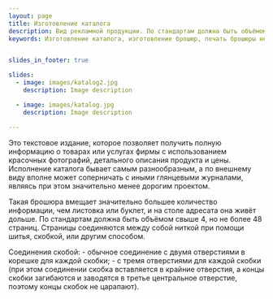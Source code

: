 ```yaml
---
layout: page
title: Изготовление каталога
description: Вид рекламной продукции. По стандартам должна быть объёмом свыше 4, но не более 48 страниц. 
keywords: Изготовление каталога, изготовление брошюр, печать брошюры недорого, изготовление брошюр в Севастополе, разработка проэкта, печать маленького издания, печать на газетной бумаге.


slides_in_footer: true

slides:
  - image: images/katalog2.jpg
    description: Image description

  - image: images/katalog.jpg
    description: Image description

---
```


 Это текстовое издание, которое позволяет получить полную информацию о товарах или услугах фирмы с использованием красочных фотографий, детального описания продукта и цены. Исполнение каталога бывает самым разнообразным, а по внешнему виду вполне может соперничать с иными глянцевыми журналами, являясь при этом значительно менее дорогим проектом.

 Такая брошюра вмещает значительно большее количество информации, чем листовка или буклет, и на столе адресата она живёт дольше.
По стандартам должна быть объёмом свыше 4, но не более 48 страниц. Страницы соединяются между собой ниткой при помощи шитья, скобкой, или другим способом. 

 Соединения скобой: - обычное соединение с двумя отверстиями в корешке для каждой скобки; - с тремя отверстиями для каждой скобки (при этом соединении скобка вставляется в крайние отверстия, а концы скобки загибаются и заводятся в третье центральное отверстие, поэтому концы скобок не царапают).
 




 
